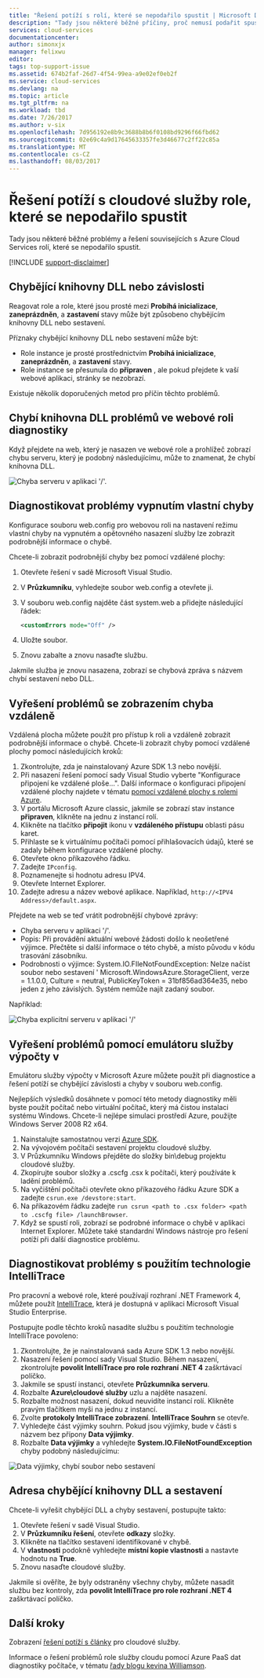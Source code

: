 ```yaml
---
title: "Řešení potíží s rolí, které se nepodařilo spustit | Microsoft Docs"
description: "Tady jsou některé běžné příčiny, proč nemusí podařit spustit roli cloudové služby. K dispozici jsou taky řešení těchto problémů."
services: cloud-services
documentationcenter: 
author: simonxjx
manager: felixwu
editor: 
tags: top-support-issue
ms.assetid: 674b2faf-26d7-4f54-99ea-a9e02ef0eb2f
ms.service: cloud-services
ms.devlang: na
ms.topic: article
ms.tgt_pltfrm: na
ms.workload: tbd
ms.date: 7/26/2017
ms.author: v-six
ms.openlocfilehash: 7d956192e8b9c3688b8b6f0108bd9296f66fbd62
ms.sourcegitcommit: 02e69c4a9d17645633357fe3d46677c2ff22c85a
ms.translationtype: MT
ms.contentlocale: cs-CZ
ms.lasthandoff: 08/03/2017
---
```

# <a name="troubleshoot-cloud-service-roles-that-fail-to-start"></a>Řešení potíží s cloudové služby role, které se nepodařilo spustit
Tady jsou některé běžné problémy a řešení souvisejících s Azure Cloud Services rolí, které se nepodařilo spustit.

[!INCLUDE [support-disclaimer](../../includes/support-disclaimer.md)]

## <a name="missing-dlls-or-dependencies"></a>Chybějící knihovny DLL nebo závislosti
Reagovat role a role, které jsou prosté mezi **Probíhá inicializace**, **zaneprázdněn**, a **zastavení** stavy může být způsobeno chybějícím knihovny DLL nebo sestavení.

Příznaky chybějící knihovny DLL nebo sestavení může být:

* Role instance je prosté prostřednictvím **Probíhá inicializace**, **zaneprázdněn**, a **zastavení** stavy.
* Role instance se přesunula do **připraven** , ale pokud přejdete k vaší webové aplikaci, stránky se nezobrazí.

Existuje několik doporučených metod pro příčin těchto problémů.

## <a name="diagnose-missing-dll-issues-in-a-web-role"></a>Chybí knihovna DLL problémů ve webové roli diagnostiky
Když přejdete na web, který je nasazen ve webové role a prohlížeč zobrazí chybu serveru, který je podobný následujícímu, může to znamenat, že chybí knihovna DLL.

![Chyba serveru v aplikaci '/'.](./media/cloud-services-troubleshoot-roles-that-fail-start/ic503388.png)

## <a name="diagnose-issues-by-turning-off-custom-errors"></a>Diagnostikovat problémy vypnutím vlastní chyby
Konfigurace souboru web.config pro webovou roli na nastavení režimu vlastní chyby na vypnutém a opětovného nasazení služby lze zobrazit podrobnější informace o chybě.

Chcete-li zobrazit podrobnější chyby bez pomocí vzdálené plochy:

1. Otevřete řešení v sadě Microsoft Visual Studio.
2. V **Průzkumníku**, vyhledejte soubor web.config a otevřete ji.
3. V souboru web.config najděte část system.web a přidejte následující řádek:

    ```xml
    <customErrors mode="Off" />
    ```
4. Uložte soubor.
5. Znovu zabalte a znovu nasaďte službu.

Jakmile služba je znovu nasazena, zobrazí se chybová zpráva s názvem chybí sestavení nebo DLL.

## <a name="diagnose-issues-by-viewing-the-error-remotely"></a>Vyřešení problémů se zobrazením chyba vzdáleně
Vzdálená plocha můžete použít pro přístup k roli a vzdáleně zobrazit podrobnější informace o chybě. Chcete-li zobrazit chyby pomocí vzdálené plochy pomocí následujících kroků:

1. Zkontrolujte, zda je nainstalovaný Azure SDK 1.3 nebo novější.
2. Při nasazení řešení pomocí sady Visual Studio vyberte "Konfigurace připojení ke vzdálené ploše...". Další informace o konfiguraci připojení vzdálené plochy najdete v tématu [pomocí vzdálené plochy s rolemi Azure](../vs-azure-tools-remote-desktop-roles.md).
3. V portálu Microsoft Azure classic, jakmile se zobrazí stav instance **připraven**, klikněte na jednu z instancí rolí.
4. Klikněte na tlačítko **připojit** ikonu v **vzdáleného přístupu** oblasti pásu karet.
5. Přihlaste se k virtuálnímu počítači pomocí přihlašovacích údajů, které se zadaly během konfigurace vzdálené plochy.
6. Otevřete okno příkazového řádku.
7. Zadejte `IPconfig`.
8. Poznamenejte si hodnotu adresu IPV4.
9. Otevřete Internet Explorer.
10. Zadejte adresu a název webové aplikace. Například, `http://<IPV4 Address>/default.aspx`.

Přejdete na web se teď vrátit podrobnější chybové zprávy:

* Chyba serveru v aplikaci '/'.
* Popis: Při provádění aktuální webové žádosti došlo k neošetřené výjimce. Přečtěte si další informace o této chybě, a místo původu v kódu trasování zásobníku.
* Podrobnosti o výjimce: System.IO.FIleNotFoundException: Nelze načíst soubor nebo sestavení ' Microsoft.WindowsAzure.StorageClient, verze = 1.1.0.0, Culture = neutral, PublicKeyToken = 31bf856ad364e35, nebo jeden z jeho závislých. Systém nemůže najít zadaný soubor.

Například:

![Chyba explicitní serveru v aplikaci '/'](./media/cloud-services-troubleshoot-roles-that-fail-start/ic503389.png)

## <a name="diagnose-issues-by-using-the-compute-emulator"></a>Vyřešení problémů pomocí emulátoru služby výpočty v
Emulátoru služby výpočty v Microsoft Azure můžete použít při diagnostice a řešení potíží se chybějící závislosti a chyby v souboru web.config.

Nejlepších výsledků dosáhnete v pomocí této metody diagnostiky měli byste použít počítač nebo virtuální počítač, který má čistou instalaci systému Windows. Chcete-li nejlépe simulaci prostředí Azure, použijte Windows Server 2008 R2 x64.

1. Nainstalujte samostatnou verzi [Azure SDK](https://azure.microsoft.com/downloads/).
2. Na vývojovém počítači sestavení projektu cloudové služby.
3. V Průzkumníku Windows přejděte do složky bin\debug projektu cloudové služby.
4. Zkopírujte soubor složky a .cscfg .csx k počítači, který používáte k ladění problémů.
5. Na vyčištění počítači otevřete okno příkazového řádku Azure SDK a zadejte `csrun.exe /devstore:start`.
6. Na příkazovém řádku zadejte `run csrun <path to .csx folder> <path to .cscfg file> /launchBrowser`.
7. Když se spustí roli, zobrazí se podrobné informace o chybě v aplikaci Internet Explorer. Můžete také standardní Windows nástroje pro řešení potíží při další diagnostice problému.

## <a name="diagnose-issues-by-using-intellitrace"></a>Diagnostikovat problémy s použitím technologie IntelliTrace
Pro pracovní a webové role, které používají rozhraní .NET Framework 4, můžete použít [IntelliTrace](https://msdn.microsoft.com/library/dd264915.aspx), která je dostupná v aplikaci Microsoft Visual Studio Enterprise.

Postupujte podle těchto kroků nasadíte službu s použitím technologie IntelliTrace povoleno:

1. Zkontrolujte, že je nainstalovaná sada Azure SDK 1.3 nebo novější.
2. Nasazení řešení pomocí sady Visual Studio. Během nasazení, zkontrolujte **povolit IntelliTrace pro role rozhraní .NET 4** zaškrtávací políčko.
3. Jakmile se spustí instanci, otevřete **Průzkumníka serveru**.
4. Rozbalte **Azure\\cloudové služby** uzlu a najděte nasazení.
5. Rozbalte možnost nasazení, dokud neuvidíte instancí rolí. Klikněte pravým tlačítkem myši na jednu z instancí.
6. Zvolte **protokoly IntelliTrace zobrazení**. **IntelliTrace Souhrn** se otevře.
7. Vyhledejte část výjimky souhrn. Pokud jsou výjimky, bude v části s názvem bez přípony **Data výjimky**.
8. Rozbalte **Data výjimky** a vyhledejte **System.IO.FileNotFoundException** chyby podobný následujícímu:

![Data výjimky, chybí soubor nebo sestavení](./media/cloud-services-troubleshoot-roles-that-fail-start/ic503390.png)

## <a name="address-missing-dlls-and-assemblies"></a>Adresa chybějící knihovny DLL a sestavení
Chcete-li vyřešit chybějící DLL a chyby sestavení, postupujte takto:

1. Otevřete řešení v sadě Visual Studio.
2. V **Průzkumníku řešení**, otevřete **odkazy** složky.
3. Klikněte na tlačítko sestavení identifikované v chybě.
4. V **vlastnosti** podokně vyhledejte **místní kopie vlastnosti** a nastavte hodnotu na **True**.
5. Znovu nasaďte cloudové služby.

Jakmile si ověříte, že byly odstraněny všechny chyby, můžete nasadit službu bez kontroly, zda **povolit IntelliTrace pro role rozhraní .NET 4** zaškrtávací políčko.

## <a name="next-steps"></a>Další kroky
Zobrazení [řešení potíží s články](https://azure.microsoft.com/documentation/articles/?tag=top-support-issue&product=cloud-services) pro cloudové služby.

Informace o řešení problémů role služby cloudu pomocí Azure PaaS dat diagnostiky počítače, v tématu [řady blogu kevina Williamson](http://blogs.msdn.com/b/kwill/archive/2013/08/09/windows-azure-paas-compute-diagnostics-data.aspx).
